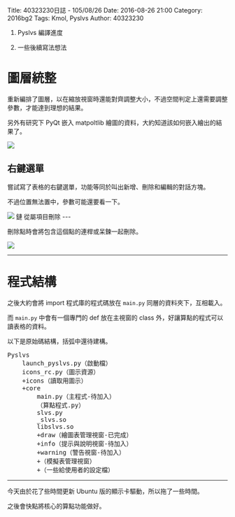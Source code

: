 Title: 40323230日誌 - 105/08/26
Date: 2016-08-26 21:00
Category: 2016bg2
Tags: Kmol, Pyslvs
Author: 40323230


1. Pyslvs 編譯進度

1. 一些後續寫法想法

<!-- PELICAN_END_SUMMARY -->

圖層統整
===

重新編排了圖層，以在縮放視窗時還能對齊調整大小，不過空間判定上還需要調整參數，才能達到理想的結果。

另外有研究下 PyQt 嵌入 matpoltlib 繪圖的資料，大約知道該如何嵌入繪出的結果了。

<img src="http://i.imgur.com/DyQCMsS.png" >

右鍵選單
---

嘗試寫了表格的右鍵選單，功能等同於叫出新增、刪除和編輯的對話方塊。

不過位置無法置中，參數可能還要看一下。

<img src="http://i.imgur.com/Qdu2JpG.png" >鏈
從屬項目刪除
---

刪除點時會將包含這個點的連桿或呆鍊一起刪除。

<img src="http://i.imgur.com/viCG92Z.png" >

<hr>

程式結構
===

之後大約會將 import 程式庫的程式碼放在 `main.py` 同層的資料夾下，互相載入。

而 `main.py` 中會有一個專門的 def 放在主視窗的 class 外，好讓算點的程式可以讀表格的資料。

以下是原始碼結構，括弧中還待建構。

<pre>
Pyslvs
    launch_pyslvs.py（啟動檔）
    icons_rc.py（圖示資源）
    +icons（讀取用圖示）
    +core
        main.py（主程式-待加入）
        （算點程式.py）
        slvs.py
        _slvs.so
        libslvs.so
        +draw（繪圖表管理視窗-已完成）
        +info（提示與說明視窗-待加入）
        +warning（警告視窗-待加入）
        +（模擬表管理視窗）
        +（一些給使用者的設定檔）
</pre>

<hr>

今天由於花了些時間更新 Ubuntu 版的顯示卡驅動，所以拖了一些時間。

之後會快點將核心的算點功能做好。